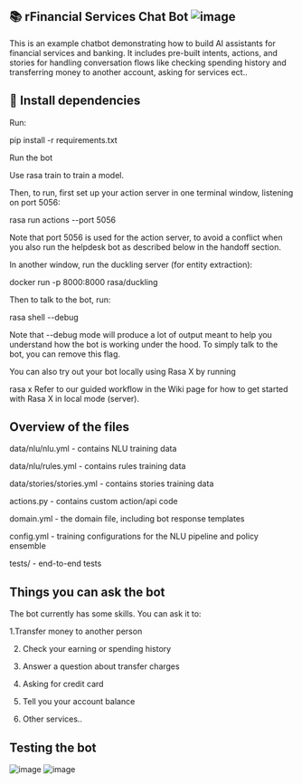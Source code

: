 ## 📚 rFinancial Services Chat Bot  ![image](https://github.com/user-attachments/assets/0c6e9855-fc1f-4341-b807-337a4b2739ae)


This is an example chatbot demonstrating how to build AI assistants for financial services and banking. It includes pre-built intents, actions, and stories for handling conversation flows like checking spending history and transferring money to another account, asking for services ect..


## 🚀 Install dependencies
Run:

pip install -r requirements.txt

Run the bot

Use rasa train to train a model.

Then, to run, first set up your action server in one terminal window, listening on port 5056:

rasa run actions --port 5056

Note that port 5056 is used for the action server, to avoid a conflict when you also run the helpdesk bot as described below in the handoff section.

In another window, run the duckling server (for entity extraction):

docker run -p 8000:8000 rasa/duckling

Then to talk to the bot, run:

rasa shell --debug

Note that --debug mode will produce a lot of output meant to help you understand how the bot is working under the hood. To simply talk to the bot, you can remove this flag.

You can also try out your bot locally using Rasa X by running

rasa x
Refer to our guided workflow in the Wiki page for how to get started with Rasa X in local mode (server).


## Overview of the files
data/nlu/nlu.yml - contains NLU training data

data/nlu/rules.yml - contains rules training data

data/stories/stories.yml - contains stories training data

actions.py - contains custom action/api code

domain.yml - the domain file, including bot response templates

config.yml - training configurations for the NLU pipeline and policy ensemble

tests/ - end-to-end tests


## Things you can ask the bot

The bot currently has some skills. You can ask it to:

1.Transfer money to another person

2. Check your earning or spending history
 
3. Answer a question about transfer charges
 
4. Asking for credit card
 
5. Tell you your account balance
   
6. Other services..

## Testing the bot 
![image](https://github.com/user-attachments/assets/c7d81924-3961-4d49-8269-c8e1614687c7) ![image](https://github.com/user-attachments/assets/61d9ef86-063e-402f-9972-74044a0310d4)


